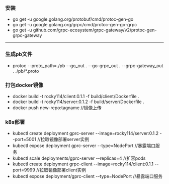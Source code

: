 ### 安装
- go get -u google.golang.org/protobuf/cmd/protoc-gen-go
- go get -u google.golang.org/grpc/cmd/protoc-gen-go-grpc
- go get -u github.com/grpc-ecosystem/grpc-gateway/v2/protoc-gen-grpc-gateway

---

### 生成pb文件
- protoc --proto_path=./pb --go_out . --go-grpc_out . --grpc-gateway_out . ./pb/*.proto

### 打包docker镜像
- docker build -t rocky114/client:0.1.1 -f build/client/Dockerfile .
- docker build -t rocky114/server:0.1.2 -f build/server/Dockerfile .
- docker push new-repo:tagname //镜像上传


### k8s部署
- kubectl create deployment gprc-server --image=rocky114/server:0.1.2 --port=5001 //拉取镜像部署server实例
- kubectl expose deployment gprc-server --type=NodePort //暴露端口服务
- kubectl scale deployments/gprc-server --replicas=4 //扩容pods
- kubectl create deployment grpc-client --image=rocky114/client:0.1.1 --port=9999 //拉取镜像部署client实例
- kubectl expose deployment/gprc-client --type=NodePort //暴露端口服务